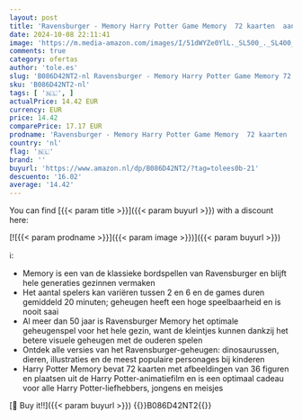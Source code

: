```yaml
---
layout: post
title: 'Ravensburger - Memory Harry Potter Game Memory  72 kaarten  aanbevolen leeftijd 4+  20648'
date: 2024-10-08 22:11:41
image: 'https://m.media-amazon.com/images/I/51dWYZe0YlL._SL500_._SL400_.jpg'
comments: true
category: ofertas
author: 'tole.es'
slug: 'B086D42NT2-nl Ravensburger - Memory Harry Potter Game Memory 72 kaarten...'
sku: 'B086D42NT2-nl'
tags: [ '🇳🇱', ]
actualPrice: 14.42 EUR
currency: EUR
price: 14.42
comparePrice: 17.17 EUR
prodname: 'Ravensburger - Memory Harry Potter Game Memory  72 kaarten  aanbevolen leeftijd 4+  20648'
country: 'nl'
flag: '🇳🇱'
brand: ''
buyurl: 'https://www.amazon.nl/dp/B086D42NT2/?tag=tolees0b-21'
descuento: '16.02'
average: '14.42'
---
```


You can find [{{< param title >}}]({{< param buyurl >}}) with a discount here:

[![{{< param prodname >}}]({{< param image >}})]({{< param buyurl >}})

ℹ️:

- Memory is een van de klassieke bordspellen van Ravensburger en blijft hele generaties gezinnen vermaken
- Het aantal spelers kan variëren tussen 2 en 6 en de games duren gemiddeld 20 minuten; geheugen heeft een hoge speelbaarheid en is nooit saai
- Al meer dan 50 jaar is Ravensburger Memory het optimale geheugenspel voor het hele gezin, want de kleintjes kunnen dankzij het betere visuele geheugen met de ouderen spelen
- Ontdek alle versies van het Ravensburger-geheugen: dinosaurussen, dieren, illustraties en de meest populaire personages bij kinderen
- Harry Potter Memory bevat 72 kaarten met afbeeldingen van 36 figuren en plaatsen uit de Harry Potter-animatiefilm en is een optimaal cadeau voor alle Harry Potter-liefhebbers, jongens en meisjes

[🛒 Buy it!!]({{< param buyurl >}})
{{<world>}}B086D42NT2{{</world>}}
